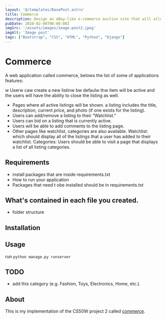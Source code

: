 ```yaml
---
layout: '@/templates/BasePost.astro'
title: Commerce
description: Design an eBay-like e-commerce auction site that will allow users to post auction listings, place bids on listings, comment on those listings, and add listings to a “watchlist.”
pubDate: 2020-02-06T00:00:00Z
imgSrc: '/assets/images/image-post2.jpeg'
imgAlt: 'Image post'
tags: ["Bootstrap", "CSS", "HTML", "Python", "Django"]
---
```


# Commerce

A web application called commerce, belows the list of some of applications features:

w Userw caw create a new listinw bw defaulw thw item will be active and the users will have the ability to close the listing as well.
* Pages where all active listings will be shown. a listing includes the title, description, current price, and photo (if one exists for the listing).
* Users can add/remove a listing to their “Watchlist.”
* Users can bid on a listing that is currently active.
* Users will be able to add comments to the listing page.
* Other pages like watchlist, categories are also available.
Watchlist: which should display all of the listings that a user has added to their watchlist.
Categories: Users should be able to visit a page that displays a list of all listing categories.

## Requirements

* install packages that are inside requirements.txt
* How to run your application
* Packages that need t obe installed should be in requirements.txt

## What's contained in each file you created.

* folder structure

## Installation


## Usage

run `python manage.py runserver`


## TODO

* add this category
(e.g. Fashion, Toys, Electronics, Home, etc.).

## About

This is my implementation of the CS50W project 2 called [commerce](https://cs50.harvard.edu/web/2020/projects/2/commerce/).
